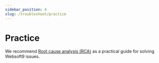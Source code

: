 ```yaml
---
sidebar_position: 4
slug: /troubleshoot/practice
---
```


# Practice

We recommend [Root cause analysis (RCA)](https://www.ibm.com/topics/root-cause-analysis) as a practical guide for solving Websoft9 issues.  
